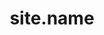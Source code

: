 ---
layout: layouts/index.njk
title: site.name
description: Abdullah Yahya blog
pagination:
  data: readyPosts.all
  size: 10
permalink: "{% if pagination.pageNumber > 0 %}{{ pagination.pageNumber | plus: 1 }}{% endif %}/"
---
